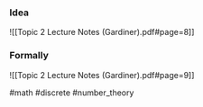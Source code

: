 ### Idea
![[Topic 2 Lecture Notes (Gardiner).pdf#page=8]]

### Formally
![[Topic 2 Lecture Notes (Gardiner).pdf#page=9]]

#math #discrete #number_theory 



